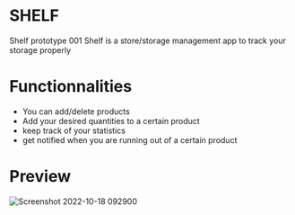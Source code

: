 # SHELF
Shelf prototype 001
Shelf is a store/storage management app to track your storage properly
# Functionnalities 
- You can add/delete products
- Add your desired quantities to a certain product
- keep track of your statistics
- get notified when you are running out of a certain product


# Preview

![Screenshot 2022-10-18 092900](https://user-images.githubusercontent.com/86270022/196379230-24faab50-5252-4b76-9815-e1f26a2e4be5.png)
